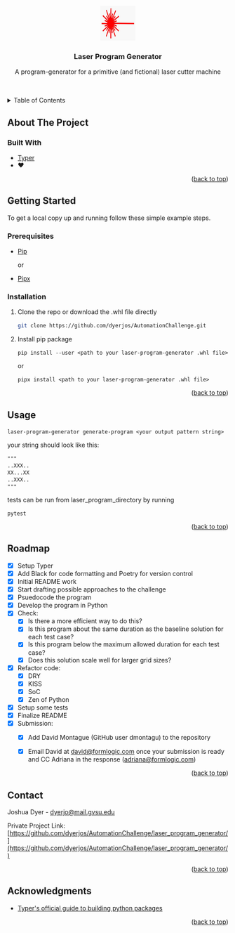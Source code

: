 <div id="top"></div>


<br />
<div align="center">
  <img src="images/laser.jpg" alt="Logo" width="80" height="80">

  <h3 align="center">Laser Program Generator</h3>

  <p align="center">
    A program-generator for a primitive (and fictional) laser cutter machine
    <br />
    <br />
    <br />
  </p>
</div>



<!-- TABLE OF CONTENTS -->
<details>
  <summary>Table of Contents</summary>
  <ol>
    <li>
      <a href="#about-the-project">About The Project</a>
      <ul>
        <li><a href="#built-with">Built With</a></li>
      </ul>
    </li>
    <li>
      <a href="#getting-started">Getting Started</a>
      <ul>
        <li><a href="#prerequisites">Prerequisites</a></li>
        <li><a href="#installation">Installation</a></li>
      </ul>
    </li>
    <li><a href="#usage">Usage</a></li>
    <li><a href="#roadmap">Roadmap</a></li>
    <li><a href="#contact">Contact</a></li>
    <li><a href="#acknowledgments">Acknowledgments</a></li>
  </ol>
</details>



<!-- ABOUT THE PROJECT -->
## About The Project


### Built With

* [Typer](https://typer.tiangolo.com/)
* :heart:

<p align="right">(<a href="#top">back to top</a>)</p>



<!-- GETTING STARTED -->
## Getting Started

To get a local copy up and running follow these simple example steps.

### Prerequisites

* [Pip](https://pip.pypa.io/en/stable/installation/)

    or

* [Pipx](https://github.com/pypa/pipx)

### Installation

1. Clone the repo or download the .whl file directly
   ```sh
   git clone https://github.com/dyerjos/AutomationChallenge.git
   ```
2. Install pip package

    ```shell
    pip install --user <path to your laser-program-generator .whl file>
    ```

    or
    ```shell
    pipx install <path to your laser-program-generator .whl file>
    ```

<p align="right">(<a href="#top">back to top</a>)</p>


<!-- USAGE EXAMPLES -->
## Usage

  ```shell
  laser-program-generator generate-program <your output pattern string>
  ```

  your string should look like this:

    """
    ..XXX..
    XX...XX
    ..XXX..
    """

  tests can be run from laser_program_directory by running
  ```
  pytest
  ```


<p align="right">(<a href="#top">back to top</a>)</p>


<!-- ROADMAP -->
## Roadmap

- [x] Setup Typer
- [x] Add Black for code formatting and Poetry for version control
- [x] Initial README work
- [x] Start drafting possible approaches to the challenge
- [x] Psuedocode the program
- [x] Develop the program in Python
- [x] Check:
    - [x] Is there a more efficient way to do this?
    - [x] Is this program about the same duration as the baseline solution for each test case?
    - [x] Is this program below the maximum allowed duration for each test case?
    - [x] Does this solution scale well for larger grid sizes?
- [x] Refactor code:
    - [x] DRY
    - [x] KISS
    - [x] SoC
    - [x] Zen of Python
- [X] Setup some tests
- [X] Finalize README
- [X] Submission:
    - [X] Add David Montague (GitHub user dmontagu) to the repository
    - [X] Email David at david@formlogic.com once your submission is ready and CC Adriana in the response (adriana@formlogic.com)



<p align="right">(<a href="#top">back to top</a>)</p>



<!-- CONTACT -->
## Contact

Joshua Dyer - dyerjo@mail.gvsu.edu

Private Project Link: [https://github.com/dyerjos/AutomationChallenge/laser_program_generator/](https://github.com/dyerjos/AutomationChallenge/laser_program_generator/)

<p align="right">(<a href="#top">back to top</a>)</p>



<!-- ACKNOWLEDGMENTS -->
## Acknowledgments


* [Typer's official guide to building python packages](https://typer.tiangolo.com/tutorial/package/)


<p align="right">(<a href="#top">back to top</a>)</p>

